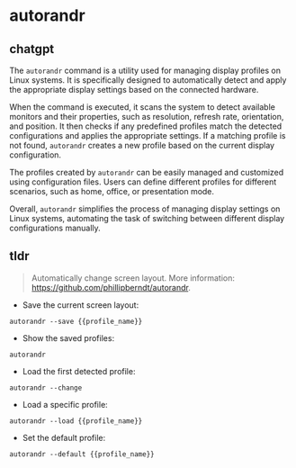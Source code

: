 # autorandr 
## chatgpt 
The `autorandr` command is a utility used for managing display profiles on Linux systems. It is specifically designed to automatically detect and apply the appropriate display settings based on the connected hardware.

When the command is executed, it scans the system to detect available monitors and their properties, such as resolution, refresh rate, orientation, and position. It then checks if any predefined profiles match the detected configurations and applies the appropriate settings. If a matching profile is not found, `autorandr` creates a new profile based on the current display configuration.

The profiles created by `autorandr` can be easily managed and customized using configuration files. Users can define different profiles for different scenarios, such as home, office, or presentation mode.

Overall, `autorandr` simplifies the process of managing display settings on Linux systems, automating the task of switching between different display configurations manually. 

## tldr 
 
> Automatically change screen layout.
> More information: <https://github.com/phillipberndt/autorandr>.

- Save the current screen layout:

`autorandr --save {{profile_name}}`

- Show the saved profiles:

`autorandr`

- Load the first detected profile:

`autorandr --change`

- Load a specific profile:

`autorandr --load {{profile_name}}`

- Set the default profile:

`autorandr --default {{profile_name}}`
